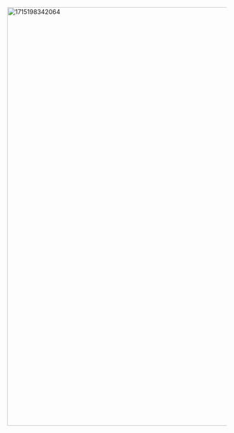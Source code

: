<img width="959" alt="1715198342064" src="https://github.com/dreamclour/tsp_bl/assets/52489925/1e4e57cd-c6dd-47d4-958b-af2e4be36f85">

